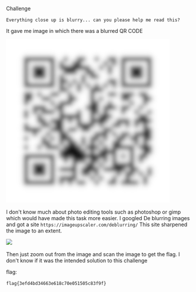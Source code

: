 Challenge
```
Everything close up is blurry... can you please help me read this? 
```
It gave me image in which there was a blurred QR CODE

<img src="hyperopia.png" />

I don't know much about photo editing tools such as photoshop or gimp which would have made this task more easier. I googled De blurring images and got a site 
```https://imageupscaler.com/deblurring/``` This site sharpened the image to an extent. 

<img src="hyperopiaDeblurred.png" />

Then just zoom out from the image and scan the image to get the flag. I don't know if it was the intended solution to this challenge

flag:
```
flag{3efd4bd34663e618c70e051505c83f9f}
```
